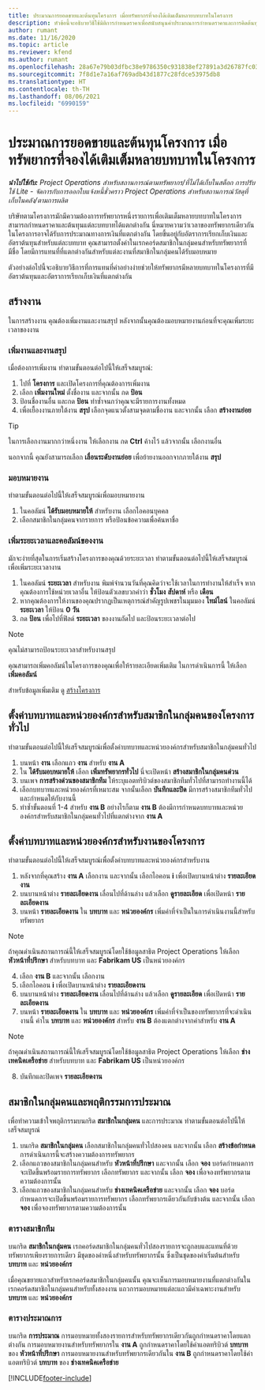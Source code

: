 ```yaml
---
title: ประมาณการยอดขายและต้นทุนโครงการ เมื่อทรัพยากรที่จองได้เติมเต็มหลายบทบาทในโครงการ
description: หัวข้อนี้จะอธิบายวิธีใช้มิติการกำหนดราคาเพื่อสนับสนุนค่าประมาณการกำหนดราคาและการคิดต้นทุนสำหรับทรัพยากรที่เติมเต็มหลายบทบาทในโครงการ
author: rumant
ms.date: 11/16/2020
ms.topic: article
ms.reviewer: kfend
ms.author: rumant
ms.openlocfilehash: 28a67e79b03dfbc38e9786350c931838ef27891a3d26787fc0334e0572528228
ms.sourcegitcommit: 7f8d1e7a16af769adb43d1877c28fdce53975db8
ms.translationtype: HT
ms.contentlocale: th-TH
ms.lasthandoff: 08/06/2021
ms.locfileid: "6990159"
---
```

# <a name="estimate-project-sales-and-costs-when-a-bookable-resource-fills-multiple-roles-on-a-project"></a>ประมาณการยอดขายและต้นทุนโครงการ เมื่อทรัพยากรที่จองได้เติมเต็มหลายบทบาทในโครงการ 

_**นำไปใช้กับ:** Project Operations สำหรับสถานการณ์ตามทรัพยากร/ที่ไม่ได้เก็บในสต็อก การปรับใช้ Lite - จัดการกับการออกใบแจ้งหนี้ชั่วคราว Project Operations สำหรับสถานการณ์วัสดุที่เก็บในคลัง/ตามการผลิต_ 

บริษัทตามโครงการมักมีความต้องการทรัพยากรหนึ่งรายการเพื่อเติมเต็มหลายบทบาทในโครงการ สามารถกำหนดราคาและต้นทุนแต่ละบทบาทได้แตกต่างกัน นี่หมายความว่าเวลาของทรัพยากรเดียวกันในโครงการอาจได้รับการประมาณทางการเงินที่แตกต่างกัน โดยขึ้นอยู่กับอัตราการเรียกเก็บเงินและอัตราต้นทุนสำหรับแต่ละบทบาท คุณสามารถตั้งค่าในเรกคอร์ดสมาชิกในกลุ่มคนสำหรับทรัพยากรที่มีชื่อ โดยมีการแทนที่ที่แตกต่างกันสำหรับแต่ละงานที่สมาชิกในกลุ่มคนได้รับมอบหมาย

ตัวอย่างต่อไปนี้จะอธิบายวิธีการที่การแทนที่ค่าอย่างง่ายช่วยให้ทรัพยากรมีหลายบทบาทในโครงการที่มีอัตราต้นทุนและอัตราการเรียกเก็บเงินที่แตกต่างกัน

## <a name="create-tasks"></a>สร้างงาน
ในการสร้างงาน คุณต้องเพิ่มงานและงานสรุป หลังจากนั้นคุณต้องมอบหมายงานก่อนที่จะคุณเพิ่มระยะเวลาของงาน 

### <a name="add-tasks-and-summary-tasks"></a>เพิ่มงานและงานสรุป
เมื่อต้องการเพิ่มงาน ทำตามขั้นตอนต่อไปนี้ให้เสร็จสมบูรณ์:

1. ไปที่ **โครงการ** และเปิดโครงการที่คุณต้องการเพิ่มงาน
2. เลือก **เพิ่มงานใหม่** ตั้งชื่องาน และจากนั้น กด **ป้อน**
3. ป้อนชื่องานอื่น และกด **ป้อน** ทำซ้ำจนกว่าคุณจะมีรายการงานทั้งหมด
3. เพื่อเยื้องงานภายใต้งาน **สรุป** เลือกจุดแนวตั้งสามจุดตามชื่องาน และจากนั้น เลือก **สร้างงานย่อย** 

  > [!TIP]
  > ในการเลือกงานมากกว่าหนึ่งงาน ให้เลือกงาน กด **Ctrl** ค้างไว้ แล้วจากนั้น เลือกงานอื่น
  >
  > นอกจากนี้ คุณยังสามารถเลือก **เลื่อนระดับงานย่อย** เพื่อย้ายงานออกจากภายใต้งาน **สรุป**

### <a name="assign-tasks"></a>มอบหมายงาน

ทำตามขั้นตอนต่อไปนี้ให้เสร็จสมบูรณ์เพื่อมอบหมายงาน

1. ในคอลัมน์ **ได้รับมอบหมายให้** สำหรับงาน เลือกไอคอนบุคคล
2. เลือกสมาชิกในกลุ่มคนจากรายการ หรือป้อนข้อความเพื่อค้นหาชื่อ

### <a name="add-task-duration-and-columns"></a>เพิ่มระยะเวลาและคอลัมน์ของงาน

มักจะง่ายที่สุดในการเริ่มสร้างโครงการของคุณด้วยระยะเวลา ทำตามขั้นตอนต่อไปนี้ให้เสร็จสมบูรณ์เพื่อเพิ่มระยะเวลางาน

1. ในคอลัมน์ **ระยะเวลา** สำหรับงาน พิมพ์จำนวนวันที่คุณคิดว่าจะใช้เวลาในการทำงานให้สำเร็จ หากคุณต้องการใช้หน่วยเวลาอื่น ให้ป้อนตัวเลขบวกคำว่า **ชั่วโมง** **สัปดาห์** หรือ **เดือน**
2. หากคุณต้องการให้งานของคุณปรากฏเป็นเหตุการณ์สำคัญรูปเพชรในมุมมอง **ไทม์ไลน์** ในคอลัมน์ **ระยะเวลา** ให้ป้อน **0 วัน**
3. กด **ป้อน** เพื่อไปที่ฟิลด์ **ระยะเวลา** ของงานถัดไป และป้อนระยะเวลาต่อไป

  > [!NOTE]
  > คุณไม่สามารถป้อนระยะเวลาสำหรับงานสรุป

คุณสามารถเพิ่มคอลัมน์ในโครงการของคุณเพื่อให้รายละเอียดเพิ่มเติม ในการดำเนินการนี้ ให้เลือก **เพิ่มคอลัมน์** 

สำหรับข้อมูลเพิ่มเติม ดู [สร้างโครงการ](https://support.microsoft.com/en-us/office/create-a-project-a5b5e823-fb2e-45fd-be00-7d84422d9749)

## <a name="set-up-the-role-and-organization-unit-for-a-generic-project-team-member"></a>ตั้งค่าบทบาทและหน่วยองค์กรสำหรับสมาชิกในกลุ่มคนของโครงการทั่วไป
ทำตามขั้นตอนต่อไปนี้ให้เสร็จสมบูรณ์เพื่อตั้งค่าบทบาทและหน่วยองค์กรสำหรับสมาชิกในกลุ่มคนทั่วไป

1. บนหน้า **งาน** เลือกแถว **งาน** สำหรับ **งาน A** 
2. ใน **ได้รับมอบหมายให้** เลือก **เพิ่มทรัพยากรทั่วไป** นี่จะเปิดหน้า **สร้างสมาชิกในกลุ่มคนด่วน**
3. บนเพจ **การสร้างด่วนของสมาชิกทีม** ให้ระบุแอตทริบิวต์ของสมาชิกทีมทั่วไปที่สามารถทำงานนี้ได้
4. เลือกบทบาทและหน่วยองค์กรที่เหมาะสม จากนั้นเลือก **บันทึกและปิด** มีการสร้างสมาชิกทีมทั่วไปและกำหนดให้กับงานนี้ 
5. ทำซ้ำขั้นตอนที่ 1-4 สำหรับ **งาน B** อย่างไรก็ตาม **งาน B** ต้องมีการกำหนดบทบาทและหน่วยองค์กรสำหรับสมาชิกในกลุ่มคนทั่วไปที่แตกต่างจาก **งาน A** 

## <a name="set-up-the-role-and-organization-unit-for-a-project-task"></a>ตั้งค่าบทบาทและหน่วยองค์กรสำหรับงานของโครงการ
ทำตามขั้นตอนต่อไปนี้ให้เสร็จสมบูรณ์เพื่อตั้งค่าบทบาทและหน่วยองค์กรสำหรับงาน

1. หลังจากที่คุณสร้าง **งาน A** เลือกงาน และจากนั้น เลือกไอคอน **i** เพื่อเปิดบานหน้าต่าง **รายละเอียดงาน** 
2. บนบานหน้าต่าง **รายละเอียดงาน** เลื่อนไปที่ด้านล่าง แล้วเลือก **ดูรายละเอียด** เพื่อเปิดหน้า **รายละเอียดงาน**
3. บนหน้า **รายละเอียดงาน** ใน **บทบาท** และ **หน่วยองค์กร** เพิ่มค่าที่จำเป็นในการดำเนินงานนี้สำหรับทรัพยากร 

  > [!NOTE]
  > ถ้าคุณดำเนินสถานการณ์นี้ให้เสร็จสมบูรณ์โดยใช้ข้อมูลสาธิต Project Operations ให้เลือก **หัวหน้าที่ปรึกษา** สำหรับบทบาท และ **Fabrikam US** เป็นหน่วยองค์กร

4. เลือก **งาน B** และจากนั้น เลือกงาน
5. เลือกไอคอน **i** เพื่อเปิดบานหน้าต่าง **รายละเอียดงาน** 
6. บนบานหน้าต่าง **รายละเอียดงาน** เลื่อนไปที่ด้านล่าง แล้วเลือก **ดูรายละเอียด** เพื่อเปิดหน้า **รายละเอียดงาน**
7. บนหน้า **รายละเอียดงาน** ใน **บทบาท** และ **หน่วยองค์กร** เพิ่มค่าที่จำเป็นของทรัพยากรที่จะดำเนินงานนี้ ค่าใน **บทบาท** และ **หน่วยองค์กร** สำหรับ **งาน B** ต้องแตกต่างจากค่าสำหรับ **งาน A** 

  > [!NOTE]
  > ถ้าคุณดำเนินสถานการณ์นี้ให้เสร็จสมบูรณ์โดยใช้ข้อมูลสาธิต Project Operations ให้เลือก **ช่างเทคนิคเครือข่าย** สำหรับบทบาท และ **Fabrikam US** เป็นหน่วยองค์กร

8. บันทึกและปิดเพจ **รายละเอียดงาน** 

## <a name="team-member-and-estimates-behavior"></a>สมาชิกในกลุ่มคนและพฤติกรรมการประมาณ 
เพื่อทำความเข้าใจพฤติกรรมบนกริด **สมาชิกในกลุ่มคน** และการประมาณ ทำตามขั้นตอนต่อไปนี้ให้เสร็จสมบูรณ์

1. บนกริด **สมาชิกในกลุ่มคน** เลือกสมาชิกในกลุ่มคนทั่วไปสองคน และจากนั้น เลือก **สร้างข้อกำหนด** การดำเนินการนี้จะสร้างความต้องการทรัพยากร 
2. เลือกแถวของสมาชิกในกลุ่มคนสำหรับ **หัวหน้าที่ปรึกษา** และจากนั้น เลือก **จอง** บอร์ดกำหนดการจะเปิดขึ้นพร้อมรายการทรัพยากร เลือกทรัพยากร และจากนั้น เลือก **จอง** เพื่อจองทรัพยากรตามความต้องการนั้น
3. เลือกแถวของสมาชิกในกลุ่มคนสำหรับ **ช่างเทคนิคเครือข่าย** และจากนั้น เลือก **จอง** บอร์ดกำหนดการจะเปิดขึ้นพร้อมรายการทรัพยากร เลือกทรัพยากรเดียวกันกับข้างต้น และจากนั้น เลือก **จอง** เพื่อจองทรัพยากรตามความต้องการนั้น

### <a name="team-member-grid"></a>ตารางสมาชิกทีม 

บนกริด **สมาชิกในกลุ่มคน** เรกคอร์ดสมาชิกในกลุ่มคนทั่วไปสองรายการจะถูกลบและแทนที่ด้วยทรัพยากรเพียงรายการเดียว มีชุดของค่าหนึ่งสำหรับทรัพยากรนั้น ซึ่งเป็นชุดของค่าเริ่มต้นสำหรับ **บทบาท** และ **หน่วยองค์กร**

เมื่อคุณขยายแถวสำหรับเรกคอร์ดสมาชิกในกลุ่มคนนั้น คุณจะเห็นการมอบหมายงานที่แตกต่างกันในเรกคอร์ดสมาชิกในกลุ่มคนสำหรับทั้งสองงาน แถวการมอบหมายแต่ละแถวมีค่าเฉพาะงานสำหรับ **บทบาท** และ **หน่วยองค์กร** 

### <a name="estimates-grid"></a>ตารางประมาณการ 

บนกริด **การประมาณ** การมอบหมายทั้งสองรายการสำหรับทรัพยากรเดียวกันถูกกำหนดราคาโดยแตกต่างกัน การมอบหมายงานสำหรับทรัพยากรใน **งาน A** ถูกกำหนดราคาโดยใช้ค่าแอตทริบิวต์ **บทบาท** ของ **หัวหน้าที่ปรึกษา** การมอบหมายงานสำหรับทรัพยากรเดียวกันใน **งาน B** ถูกกำหนดราคาโดยใช้ค่าแอตทริบิวต์ **บทบาท** ของ **ช่างเทคนิคเครือข่าย**


[!INCLUDE[footer-include](../includes/footer-banner.md)]